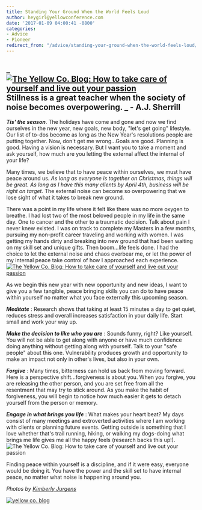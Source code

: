 ```yaml
---
title: Standing Your Ground When the World Feels Loud
author: heygirl@yellowconference.com
date: '2017-01-09 04:00:41 -0800'
categories:
- Advice
- Pioneer
redirect_from: "/advice/standing-your-ground-when-the-world-feels-loud/"
---
```


## _[![The Yellow Co. Blog: How to take care of yourself and live out your passion](https://s3.amazonaws.com/yellow-files/blog/2017/01/k4.jpg)](https://s3.amazonaws.com/yellow-files/blog/2017/01/k4.jpg)Stillness is a great teacher when the society of noise becomes overpowering. _ - A.J. Sherrill

_**Tis' the season**_. The holidays have come and gone and now we find ourselves in the new year, new goals, new body, "let's get going" lifestyle. Our list of to-dos become as long as the New Year's resolutions people are putting together. Now, don't get me wrong...Goals are good. Planning is good. Having a vision is necessary. But I want you to take a moment and ask yourself, how much are you letting the external affect the internal of your life?

Many times, we believe that to have peace within ourselves, we must have peace around us. _As long as everyone is together on Christmas, things will be great. As long as I have this many clients by April 4th, business will be right on target._ The external noise can become so overpowering that we lose sight of what it takes to break new ground.

There was a point in my life where it felt like there was no more oxygen to breathe. I had lost two of the most beloved people in my life in the same day. One to cancer and the other to a traumatic decision. Talk about pain I never knew existed. I was on track to complete my Masters in a few months, pursuing my non-profit career traveling and working with women. I was getting my hands dirty and breaking into new ground that had been waiting on my skill set and unique gifts. Then boom...life feels done. I had the choice to let the external noise and chaos overbear me, or let the power of my internal peace take control of how I approached each experience.[![The Yellow Co. Blog: How to take care of yourself and live out your passion](https://s3.amazonaws.com/yellow-files/blog/2017/01/k8.jpg)](https://s3.amazonaws.com/yellow-files/blog/2017/01/k8.jpg)

As we begin this new year with new opportunity and new ideas, I want to give you a few tangible, peace bringing skills you can do to have peace within yourself no matter what you face externally this upcoming season.

**_Meditate_** : Research shows that taking at least 15 minutes a day to get quiet, reduces stress and overall increases satisfaction in your daily life. Start small and work your way up. 

**_Make the decision to like who you are_** : Sounds funny, right? Like yourself. You will not be able to get along with anyone or have much confidence doing anything without getting along with yourself. Talk to your "safe people" about this one. Vulnerability produces growth and opportunity to make an impact not only in other's lives, but also in your own.

**_Forgive_** : Many times, bitterness can hold us back from moving forward. Here is a perspective shift...forgiveness is about you. When you forgive, you are releasing the other person, and you are set free from all the resentment that may try to stick around. As you make the habit of forgiveness, you will begin to notice how much easier it gets to detach yourself from the person or memory.[  
](https://s3.amazonaws.com/yellow-files/blog/2017/01/k9.jpg)

**_Engage in what brings you life_** : What makes your heart beat? My days consist of many meetings and extroverted activities where I am working with clients or planning future events. Getting outside is something that I love whether that's trail running, hiking, or walking my dogs-doing what brings me life gives me all the happy feels (research backs this up!).![The Yellow Co. Blog: How to take care of yourself and live out your passion](https://s3.amazonaws.com/yellow-files/blog/2017/01/k9.jpg)

Finding peace within yourself is a discipline, and if it were easy, everyone would be doing it. You have the power and the skill set to have internal peace, no matter what noise is happening around you.

_Photos by [Kimberly Jurgens](http://eclecticstateofmind.com/)_

[![yellow co. blog](https://s3.amazonaws.com/yellow-files/blog/2015/12/kristitriplett.jpg)](https://endearingtraveler.wordpress.com/)
